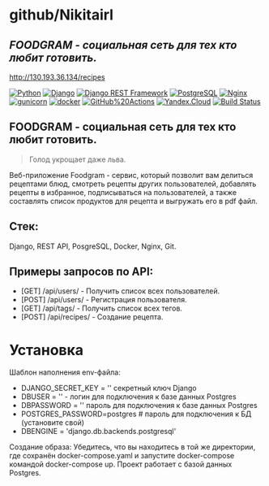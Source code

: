 # github/Nikitairl
## _FOODGRAM - социальная сеть для тех кто любит готовить._

http://130.193.36.134/recipes


[![Python](https://img.shields.io/badge/-Python-464646?style=flat-square&logo=Python)](https://www.python.org/)
[![Django](https://img.shields.io/badge/-Django-464646?style=flat-square&logo=Django)](https://www.djangoproject.com/)
[![Django REST Framework](https://img.shields.io/badge/-Django%20REST%20Framework-464646?style=flat-square&logo=Django%20REST%20Framework)](https://www.django-rest-framework.org/)
[![PostgreSQL](https://img.shields.io/badge/-PostgreSQL-464646?style=flat-square&logo=PostgreSQL)](https://www.postgresql.org/)
[![Nginx](https://img.shields.io/badge/-NGINX-464646?style=flat-square&logo=NGINX)](https://nginx.org/ru/)
[![gunicorn](https://img.shields.io/badge/-gunicorn-464646?style=flat-square&logo=gunicorn)](https://gunicorn.org/)
[![docker](https://img.shields.io/badge/-Docker-464646?style=flat-square&logo=docker)](https://www.docker.com/)
[![GitHub%20Actions](https://img.shields.io/badge/-GitHub%20Actions-464646?style=flat-square&logo=GitHub%20actions)](https://github.com/features/actions)
[![Yandex.Cloud](https://img.shields.io/badge/-Yandex.Cloud-464646?style=flat-square&logo=Yandex.Cloud)](https://cloud.yandex.ru/)
[![Build Status](https://travis-ci.org/joemccann/dillinger.svg?branch=master)](https://travis-ci.org/joemccann/dillinger)

## FOODGRAM - социальная сеть для тех кто любит готовить.

> Голод укрощает даже льва.

Веб-приложение Foodgram - сервис, который позволит вам делиться рецептами блюд, смотреть рецепты других пользователей, добавлять рецепты в избранное, подписываться на пользователей, а также составлять список продуктов для рецепта и выгружать его в pdf файл.

## Стек:

Django, REST API, PosgreSQL, Docker, Nginx, Git.

## Примеры запросов по API:

- [GET]  /api/users/ - Получить список всех пользователей.
- [POST] /api/users/ - Регистрация пользователя.
- [GET]  /api/tags/ - Получить список всех тегов.
- [POST] /api/recipes/ - Создание рецепта.

# Установка 
Шаблон наполнения env-файла:

- DJANGO_SECRET_KEY = '' секретный ключ Django
- DBUSER = '' - логин для подключения к базе данных Postgres
- DBPASSWORD = '' пароль для подключения к базе данных Postgres
- POSTGRES_PASSWORD=postgres # пароль для подключения к БД (установите свой) 
- DBENGINE = 'django.db.backends.postgresql'

Создание образа:
Убедитесь, что вы находитесь в той же директории, где сохранён docker-compose.yaml и запустите docker-compose командой docker-compose up.
Проект работает с базой данных Postgres.
